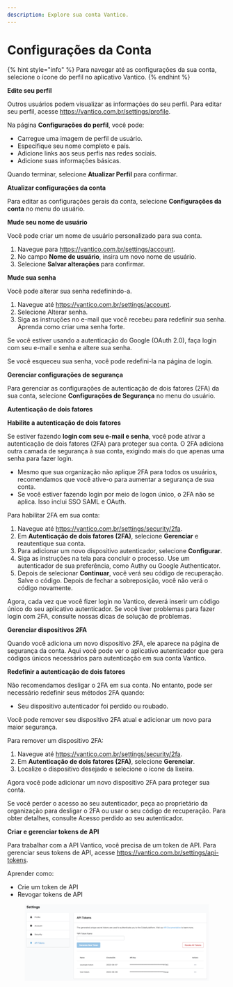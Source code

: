```yaml
---
description: Explore sua conta Vantico.
---
```


# Configurações da Conta

{% hint style="info" %}
Para navegar até as configurações da sua conta, selecione o ícone do perfil no aplicativo Vantico.
{% endhint %}



**Edite seu perfil**

Outros usuários podem visualizar as informações do seu perfil. Para editar seu perfil, acesse https://vantico.com.br/settings/profile.

Na página **Configurações do perfil**, você pode:

* Carregue uma imagem de perfil de usuário.
* Especifique seu nome completo e país.
* Adicione links aos seus perfis nas redes sociais.
* Adicione suas informações básicas.

Quando terminar, selecione **Atualizar Perfil** para confirmar.





**Atualizar configurações da conta**

Para editar as configurações gerais da conta, selecione **Configurações da conta** no menu do usuário.





**Mude seu nome de usuário**

Você pode criar um nome de usuário personalizado para sua conta.

1. Navegue para https://vantico.com.br/settings/account.
2. No campo **Nome de usuário**, insira um novo nome de usuário.
3. Selecione **Salvar alterações** para confirmar.





**Mude sua senha**

Você pode alterar sua senha redefinindo-a.

1. Navegue até https://vantico.com.br/settings/account.
2. Selecione Alterar senha.
3. Siga as instruções no e-mail que você recebeu para redefinir sua senha. Aprenda como criar uma senha forte.

Se você estiver usando a autenticação do Google (OAuth 2.0), faça login com seu e-mail e senha e altere sua senha.

Se você esqueceu sua senha, você pode redefini-la na página de login.





**Gerenciar configurações de segurança**

Para gerenciar as configurações de autenticação de dois fatores (2FA) da sua conta, selecione **Configurações de Segurança** no menu do usuário.





**Autenticação de dois fatores**

**Habilite a autenticação de dois fatores**

Se estiver fazendo **login com seu e-mail e senha**, você pode ativar a autenticação de dois fatores (2FA) para proteger sua conta. O 2FA adiciona outra camada de segurança à sua conta, exigindo mais do que apenas uma senha para fazer login.

* Mesmo que sua organização não aplique 2FA para todos os usuários, recomendamos que você ative-o para aumentar a segurança de sua conta.
* Se você estiver fazendo login por meio de logon único, o 2FA não se aplica. Isso inclui SSO SAML e OAuth.

Para habilitar 2FA em sua conta:

1. Navegue até https://vantico.com.br/settings/security/2fa.
2. Em **Autenticação de dois fatores (2FA)**, selecione **Gerenciar** e reautentique sua conta.
3. Para adicionar um novo dispositivo autenticador, selecione **Configurar**.
4. Siga as instruções na tela para concluir o processo. Use um autenticador de sua preferência, como Authy ou Google Authenticator.
5. Depois de selecionar **Continuar**, você verá seu código de recuperação. Salve o código. Depois de fechar a sobreposição, você não verá o código novamente.

Agora, cada vez que você fizer login no Vantico, deverá inserir um código único do seu aplicativo autenticador. Se você tiver problemas para fazer login com 2FA, consulte nossas dicas de solução de problemas.





**Gerenciar dispositivos 2FA**

Quando você adiciona um novo dispositivo 2FA, ele aparece na página de segurança da conta. Aqui você pode ver o aplicativo autenticador que gera códigos únicos necessários para autenticação em sua conta Vantico.





**Redefinir a autenticação de dois fatores**

Não recomendamos desligar o 2FA em sua conta. No entanto, pode ser necessário redefinir seus métodos 2FA quando:

* Seu dispositivo autenticador foi perdido ou roubado.

Você pode remover seu dispositivo 2FA atual e adicionar um novo para maior segurança.

Para remover um dispositivo 2FA:

1. Navegue até https://vantico.com.br/settings/security/2fa.
2. Em **Autenticação de dois fatores (2FA)**, selecione **Gerenciar**.
3. Localize o dispositivo desejado e selecione o ícone da lixeira.

Agora você pode adicionar um novo dispositivo 2FA para proteger sua conta.

Se você perder o acesso ao seu autenticador, peça ao proprietário da organização para desligar o 2FA ou usar o seu código de recuperação. Para obter detalhes, consulte Acesso perdido ao seu autenticador.





**Criar e gerenciar tokens de API**

Para trabalhar com a API Vantico, você precisa de um token de API. Para gerenciar seus tokens de API, acesse https://vantico.com.br/settings/api-tokens.

Aprender como:

* Crie um token de API
* Revogar tokens de API

<figure><img src="../../../.gitbook/assets/API-tokens-page.png" alt=""><figcaption></figcaption></figure>

